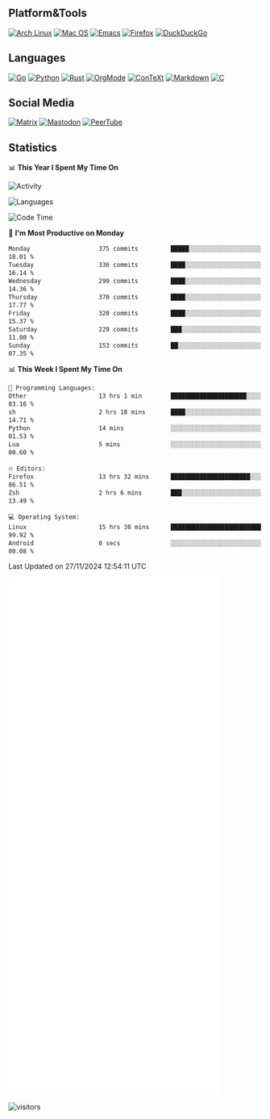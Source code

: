 ## Platform&Tools

[![Arch Linux](https://img.shields.io/badge/ArchLinux-1793D1?logo=arch-linux&logoColor=fff&style=flat-square)](https://archlinux.org/)
[![Mac OS](https://img.shields.io/badge/MacOS-000000?style=flat-square&logo=macos&logoColor=F0F0F0)](https://www.apple.com/macos/)
[![Emacs](https://img.shields.io/badge/Emacs-%237F5AB6.svg?&style=flat-square&logo=gnu-emacs&logoColor=white)](https://www.gnu.org/software/emacs/)
[![Firefox](https://img.shields.io/badge/Firefox-FF7139?style=flat-square&logo=Firefox-Browser&logoColor=white)](https://firefox.com/)
[![DuckDuckGo](https://img.shields.io/badge/DuckDuckGo-DE5833?style=flat-square&logo=DuckDuckGo&logoColor=white)](https://duckduckgo.com/)

## Languages

[![Go](https://img.shields.io/badge/Golang-%2300ADD8.svg?style=flat-square&logo=go&logoColor=white)](https://golang.org/)
[![Python](https://img.shields.io/badge/Python-3670A0?style=flat-square&logo=python&logoColor=ffdd54)](https://www.python.org/)
[![Rust](https://img.shields.io/badge/Rust-%23000000.svg?style=flat-square&logo=rust&logoColor=white)](https://www.rust-lang.org/)
[![OrgMode](https://img.shields.io/badge/OrgMode-%23000000.svg?style=flat-square&logo=org&logoColor=white)](https://orgmode.org/)
[![ConTeXt](https://img.shields.io/badge/ConTeXt-%23008080.svg?style=flat-square&logo=latex&logoColor=white)](https://contextgarden.net/)
[![Markdown](https://img.shields.io/badge/MarkDown-%23000000.svg?style=flat-square&logo=markdown&logoColor=white)](https://daringfireball.net/projects/markdown/)
[![C](https://img.shields.io/badge/C-%2300599C.svg?style=flat-square&logo=c&logoColor=white)](https://www.iso.org/standard/74528.html)

## Social Media
<!--[![Telegram](https://img.shields.io/badge/SteamedFish-2CA5E0?style=social&logo=telegram&logoColor=white)](https://t.me/SteamedFish)-->

[![Matrix](https://img.shields.io/badge/SteamedFish-2CA5E0?style=social&logo=matrix&logoColor=black)](https://matrix.to/#/@i:steamedfish.org)
[![Mastodon](https://img.shields.io/mastodon/follow/109596467238113271?domain=https%3A%2F%2Fmastodon.steamedfish.org%2F&style=social)](https://steamedfish.org/@SteamedFish)
[![PeerTube](https://img.shields.io/badge/PeerTube-23000000.svg?logo=peertube&style=social)](https://peertube.steamedfish.org/)

## Statistics


📊 **This Year I Spent My Time On** 

![Activity](https://wakatime.com/share/@SteamedFish/7529f30a-f1b7-40a4-8d09-e6d855cb7a13.png)

![Languages](https://wakatime.com/share/@SteamedFish/1c5e5366-0e9e-40d8-ac85-d630f61b69c6.svg)

<!--START_SECTION:waka-->
![Code Time](http://img.shields.io/badge/Code%20Time-4%2C154%20hrs%2044%20mins-blue)

📅 **I'm Most Productive on Monday** 

```text
Monday                   375 commits         █████░░░░░░░░░░░░░░░░░░░░   18.01 % 
Tuesday                  336 commits         ████░░░░░░░░░░░░░░░░░░░░░   16.14 % 
Wednesday                299 commits         ████░░░░░░░░░░░░░░░░░░░░░   14.36 % 
Thursday                 370 commits         ████░░░░░░░░░░░░░░░░░░░░░   17.77 % 
Friday                   320 commits         ████░░░░░░░░░░░░░░░░░░░░░   15.37 % 
Saturday                 229 commits         ███░░░░░░░░░░░░░░░░░░░░░░   11.00 % 
Sunday                   153 commits         ██░░░░░░░░░░░░░░░░░░░░░░░   07.35 % 
```


📊 **This Week I Spent My Time On** 

```text
💬 Programming Languages: 
Other                    13 hrs 1 min        █████████████████████░░░░   83.16 % 
sh                       2 hrs 18 mins       ████░░░░░░░░░░░░░░░░░░░░░   14.71 % 
Python                   14 mins             ░░░░░░░░░░░░░░░░░░░░░░░░░   01.53 % 
Lua                      5 mins              ░░░░░░░░░░░░░░░░░░░░░░░░░   00.60 % 

🔥 Editors: 
Firefox                  13 hrs 32 mins      ██████████████████████░░░   86.51 % 
Zsh                      2 hrs 6 mins        ███░░░░░░░░░░░░░░░░░░░░░░   13.49 % 

💻 Operating System: 
Linux                    15 hrs 38 mins      █████████████████████████   99.92 % 
Android                  0 secs              ░░░░░░░░░░░░░░░░░░░░░░░░░   00.08 % 
```


 Last Updated on 27/11/2024 12:54:11 UTC
<!--END_SECTION:waka-->


![Metrics](https://github.com/SteamedFish/SteamedFish/blob/master/github-metrics.svg)


![visitors](https://visitor-badge.laobi.icu/badge?page_id=SteamedFish.SteamedFish)
